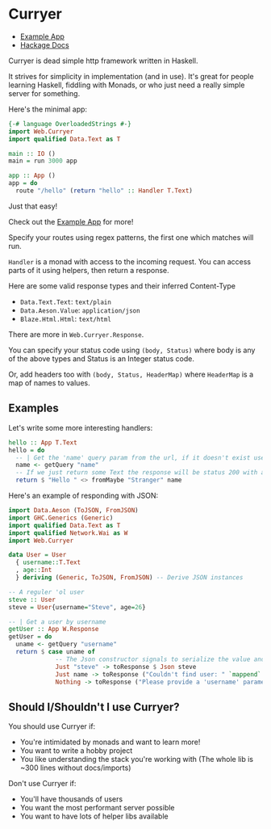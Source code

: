 # Curryer

- [Example App](./curryer-example/app/Main.hs)
- [Hackage Docs](http://hackage.haskell.org/package/curryer-0.1.0.0/docs/Web-Curryer.html)

Curryer is dead simple http framework written in Haskell.

It strives for simplicity in implementation (and in use).
It's great for people learning Haskell, fiddling with Monads,
or who just need a really simple server for something.

Here's the minimal app:

```haskell
{-# language OverloadedStrings #-}
import Web.Curryer
import qualified Data.Text as T

main :: IO ()
main = run 3000 app

app :: App ()
app = do
  route "/hello" (return "hello" :: Handler T.Text)
```

Just that easy!

Check out the [Example App](./curryer-example/app/Main.hs) for more!

Specify your routes using regex patterns, the first one which matches will run.

`Handler` is a monad with access to the incoming request. You can access parts
of it using helpers, then return a response.

Here are some valid response types and their inferred Content-Type

- `Data.Text.Text`: `text/plain` 
- `Data.Aeson.Value`: `application/json` 
- `Blaze.Html.Html`: `text/html`

There are more in `Web.Curryer.Response`.

You can specify your status code using `(body, Status)` where body is any of
the above types and Status is an Integer status code.

Or, add headers too with `(body, Status, HeaderMap)` where `HeaderMap` is a map
of names to values.

## Examples

Let's write some more interesting handlers:

```haskell
hello :: App T.Text
hello = do
  -- | Get the 'name' query param from the url, if it doesn't exist use 'Stranger'
  name <- getQuery "name"
  -- If we just return some Text the response will be status 200 with a Content-Type of "text/plain"
  return $ "Hello " <> fromMaybe "Stranger" name
```

Here's an example of responding with JSON:

```haskell
import Data.Aeson (ToJSON, FromJSON)
import GHC.Generics (Generic)
import qualified Data.Text as T
import qualified Network.Wai as W
import Web.Curryer

data User = User
  { username::T.Text
  , age::Int
  } deriving (Generic, ToJSON, FromJSON) -- Derive JSON instances

-- A reguler 'ol user
steve :: User
steve = User{username="Steve", age=26}

-- | Get a user by username
getUser :: App W.Response
getUser = do
  uname <- getQuery "username"
  return $ case uname of
             -- The Json constructor signals to serialize the value and respond as "application/json"
             Just "steve" -> toResponse $ Json steve 
             Just name -> toResponse ("Couldn't find user: " `mappend` name, notFound404)
             Nothing -> toResponse ("Please provide a 'username' parameter" :: T.Text, badRequest400)
```

## Should I/Shouldn't I use Curryer?

You should use Curryer if:

- You're intimidated by monads and want to learn more!
- You want to write a hobby project
- You like understanding the stack you're working with (The whole lib is ~300 lines without docs/imports)

Don't use Curryer if:

- You'll have thousands of users
- You want the most performant server possible
- You want to have lots of helper libs available

